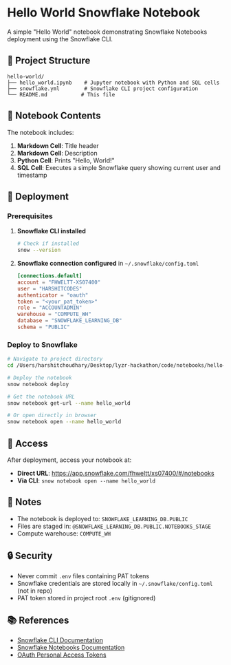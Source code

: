 # Hello World Snowflake Notebook

A simple "Hello World" notebook demonstrating Snowflake Notebooks deployment using the Snowflake CLI.

## 📁 Project Structure

```
hello-world/
├── hello_world.ipynb    # Jupyter notebook with Python and SQL cells
├── snowflake.yml        # Snowflake CLI project configuration
└── README.md           # This file
```

## 📓 Notebook Contents

The notebook includes:
1. **Markdown Cell**: Title header
2. **Markdown Cell**: Description
3. **Python Cell**: Prints "Hello, World!"
4. **SQL Cell**: Executes a simple Snowflake query showing current user and timestamp

## 🚀 Deployment

### Prerequisites

1. **Snowflake CLI installed**
   ```bash
   # Check if installed
   snow --version
   ```

2. **Snowflake connection configured** in `~/.snowflake/config.toml`
   ```toml
   [connections.default]
   account = "FHWELTT-XS07400"
   user = "HARSHITCODES"
   authenticator = "oauth"
   token = "<your_pat_token>"
   role = "ACCOUNTADMIN"
   warehouse = "COMPUTE_WH"
   database = "SNOWFLAKE_LEARNING_DB"
   schema = "PUBLIC"
   ```

### Deploy to Snowflake

```bash
# Navigate to project directory
cd /Users/harshitchoudhary/Desktop/lyzr-hackathon/code/notebooks/hello-world

# Deploy the notebook
snow notebook deploy

# Get the notebook URL
snow notebook get-url --name hello_world

# Or open directly in browser
snow notebook open --name hello_world
```

## 🔗 Access

After deployment, access your notebook at:
- **Direct URL**: https://app.snowflake.com/fhweltt/xs07400/#/notebooks
- **Via CLI**: `snow notebook open --name hello_world`

## 📝 Notes

- The notebook is deployed to: `SNOWFLAKE_LEARNING_DB.PUBLIC`
- Files are staged in: `@SNOWFLAKE_LEARNING_DB.PUBLIC.NOTEBOOKS_STAGE`
- Compute warehouse: `COMPUTE_WH`

## 🔒 Security

- Never commit `.env` files containing PAT tokens
- Snowflake credentials are stored locally in `~/.snowflake/config.toml` (not in repo)
- PAT token stored in project root `.env` (gitignored)

## 📚 References

- [Snowflake CLI Documentation](https://docs.snowflake.com/en/developer-guide/snowflake-cli)
- [Snowflake Notebooks Documentation](https://docs.snowflake.com/en/user-guide/ui-snowsight/notebooks)
- [OAuth Personal Access Tokens](https://docs.snowflake.com/en/user-guide/oauth-personal-access-token)
